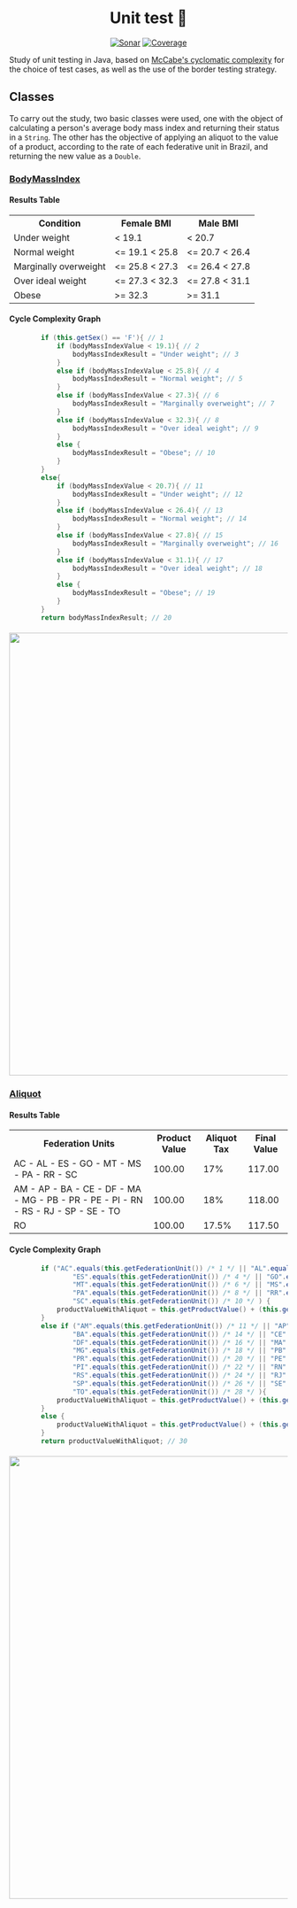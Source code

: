 <h1 align="center">
  Unit test 🧪
</h1>

<p align="center">
<a href="https://sonarcloud.io/summary/new_code?id=fsoupimenta_unit-test"><img src="https://sonarcloud.io/api/project_badges/measure?project=fsoupimenta_unit-test&metric=alert_status" alt="Sonar"></a>
<a href="https://sonarcloud.io/summary/new_code?id=fsoupimenta_unit-test"><img src="https://sonarcloud.io/api/project_badges/measure?project=fsoupimenta_unit-test&metric=coverage" alt="Coverage"></a>
</p>

Study of unit testing in Java, based on [McCabe's cyclomatic complexity](https://www.guru99.com/cyclomatic-complexity.html) for the choice of test cases, as well as the use of the border testing strategy.

## Classes
To carry out the study, two basic classes were used, one with the object of calculating a person's average body mass index and returning their status in a `String`. 
The other has the objective of applying an aliquot to the value of a product, according to the rate of each federative unit in Brazil, and returning the new value as a `Double`.

### [BodyMassIndex](https://github.com/fsoupimenta/unit-test/blob/main/src/main/java/bmi/BodyMassIndex.java)
#### Results Table
<table>
<tbody>
  <tr>
    <th> Condition </th>
    <th> Female BMI </th>
    <th> Male BMI </th>
  </tr>
  <tr>
    <td> Under weight </td>
    <td> < 19.1 </td>
    <td> < 20.7 </td>
  </tr>
  <tr>
    <td> Normal weight </td>
    <td> <= 19.1 < 25.8 </td>
    <td> <= 20.7 < 26.4 </td>
  </tr>
  <tr>
    <td> Marginally overweight </td>
    <td> <= 25.8 < 27.3 </td>
    <td> <= 26.4 < 27.8 </td>
  </tr>
  <tr>
    <td> Over ideal weight </td>
    <td> <= 27.3 < 32.3 </td>
    <td> <= 27.8 < 31.1 </td>
  </tr>
  <tr>
    <td> Obese </td>
    <td>  >= 32.3 </td>
    <td>  >= 31.1 </td>
  </tr>
</tbody>
</table>

#### Cycle Complexity Graph
```Java
        if (this.getSex() == 'F'){ // 1
            if (bodyMassIndexValue < 19.1){ // 2
                bodyMassIndexResult = "Under weight"; // 3
            }
            else if (bodyMassIndexValue < 25.8){ // 4
                bodyMassIndexResult = "Normal weight"; // 5
            }
            else if (bodyMassIndexValue < 27.3){ // 6
                bodyMassIndexResult = "Marginally overweight"; // 7
            } 
            else if (bodyMassIndexValue < 32.3){ // 8
                bodyMassIndexResult = "Over ideal weight"; // 9
            }
            else { 
                bodyMassIndexResult = "Obese"; // 10
            }
        }
        else{ 
            if (bodyMassIndexValue < 20.7){ // 11
                bodyMassIndexResult = "Under weight"; // 12
            }
            else if (bodyMassIndexValue < 26.4){ // 13
                bodyMassIndexResult = "Normal weight"; // 14
            }
            else if (bodyMassIndexValue < 27.8){ // 15
                bodyMassIndexResult = "Marginally overweight"; // 16
            }
            else if (bodyMassIndexValue < 31.1){ // 17
                bodyMassIndexResult = "Over ideal weight"; // 18
            }
            else { 
                bodyMassIndexResult = "Obese"; // 19
            }
        }
        return bodyMassIndexResult; // 20
```
<h4 align="center">
<image src="/resources/BodyMassIndexCycleComplexityGraph.png" width="800">
</h4> 

### [Aliquot](https://github.com/fsoupimenta/unit-test/blob/main/src/main/java/aliquot/Aliquot.java)
#### Results Table
<table>
<tbody>
  <tr>
    <th> Federation Units </th>
    <th> Product Value </th>
    <th> Aliquot Tax </th>
    <th> Final Value </th>
  </tr>
  <tr>
    <td> AC - AL - ES - GO - MT - MS - PA - RR - SC </td>
    <td> 100.00 </td>
    <td> 17% </td>
    <td> 117.00 </td>
  </tr>
    <td> AM - AP - BA - CE - DF - MA - MG - PB - PR - PE - PI - RN - RS - RJ - SP - SE - TO </td>
    <td> 100.00 </td>
    <td> 18% </td>
    <td> 118.00 </td>
  </tr>
  </tr>
    <td> RO </td>
    <td> 100.00 </td>
    <td> 17.5% </td>
    <td> 117.50 </td>
  </tr>
</tbody>
</table>

#### Cycle Complexity Graph
```Java
        if ("AC".equals(this.getFederationUnit()) /* 1 */ || "AL".equals(this.getFederationUnit()) /* 3 */ ||
                "ES".equals(this.getFederationUnit()) /* 4 */ || "GO".equals(this.getFederationUnit()) /* 5 */ ||
                "MT".equals(this.getFederationUnit()) /* 6 */ || "MS".equals(this.getFederationUnit()) /* 7 */ ||
                "PA".equals(this.getFederationUnit()) /* 8 */ || "RR".equals(this.getFederationUnit()) /* 9 */ ||
                "SC".equals(this.getFederationUnit()) /* 10 */ ) {
            productValueWithAliquot = this.getProductValue() + (this.getProductValue() * 0.17); // 2
        }
        else if ("AM".equals(this.getFederationUnit()) /* 11 */ || "AP".equals(this.getFederationUnit()) /* 13 */ ||
                "BA".equals(this.getFederationUnit()) /* 14 */ || "CE".equals(this.getFederationUnit()) /* 15 */ ||
                "DF".equals(this.getFederationUnit()) /* 16 */ || "MA".equals(this.getFederationUnit()) /* 17 */ ||
                "MG".equals(this.getFederationUnit()) /* 18 */ || "PB".equals(this.getFederationUnit()) /* 19 */ ||
                "PR".equals(this.getFederationUnit()) /* 20 */ || "PE".equals(this.getFederationUnit()) /* 21 */ ||
                "PI".equals(this.getFederationUnit()) /* 22 */ || "RN".equals(this.getFederationUnit()) /* 23 */ ||
                "RS".equals(this.getFederationUnit()) /* 24 */ || "RJ".equals(this.getFederationUnit()) /* 25 */ ||
                "SP".equals(this.getFederationUnit()) /* 26 */ || "SE".equals(this.getFederationUnit()) /* 27 */ ||
                "TO".equals(this.getFederationUnit()) /* 28 */ ){
            productValueWithAliquot = this.getProductValue() + (this.getProductValue() * 0.18); // 12
        }
        else {
            productValueWithAliquot = this.getProductValue() + (this.getProductValue() * 0.175); // 29
        }
        return productValueWithAliquot; // 30
```
<h4 align="center">
<image src="/resources/AliquotCycleComplexityGraph.png" width="800">
</h4> 
